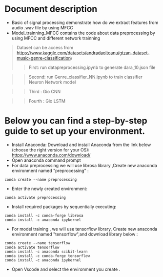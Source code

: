 # Document description
- Basic of signal processing demonstrate how do we extract features from audio .wav file by using MFCC 
- Model_trainning_MFCC contains the code about data preprocessing by using MFCC and different network trainning 
> Dataset can be access from <https://www.kaggle.com/datasets/andradaolteanu/gtzan-dataset-music-genre-classification>\\
> > First: run datapreprocessing.ipynb to generate dara_10.json file 

> > Second: run Genre_classifier_NN.ipynb to train classifier Neuron Network model  

> > Third  : Gio  CNN 

> > Fourth : Gio  LSTM
# Below you can find a step-by-step guide to set up your environment.
- Install Anaconda: Download and install Anaconda from the link below (choose the right version for your OS): <https://www.anaconda.com/download/>
- Open anaconda command prompt
- For data preprocessing we will use librosa library ,Create new anaconda environment named "preprocessing"  : 
```
conda create --name preprocessing 
``` 
- Enter the newly created environment:
``` 
conda activate preprocessing
``` 
- Install required packages by sequentially executing:
``` 
conda install -c conda-forge librosa
conda install -c anaconda ipykernel
``` 

- For model training , we will use tensorflow library, Create new anaconda environment named "tensorflow",and download library below : 
``` 
conda create --name tensorflow
conda activate tensorflow
conda install -c anaconda scikit-learn
conda install -c conda-forge tensorflow
conda install -c anaconda ipykernel
``` 

- Open Vscode and select the environment you create .
